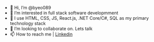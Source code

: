 - 👋 Hi, I’m @byeo089
- 👀 I’m interested in full stack software developmment
- 🌱 I use HTML, CSS, JS, React.js, .NET Core/C#, SQL as my primary technology stack
- 💞️ I’m looking to collaborate on. Lets talk
- 📫 How to reach me | [Linkedin](http://linkedin.com/in/brian-yeo089)

<!---
byeo089/byeo089 is a ✨ special ✨ repository because its `README.md` (this file) appears on your GitHub profile.
You can click the Preview link to take a look at your changes.
--->
